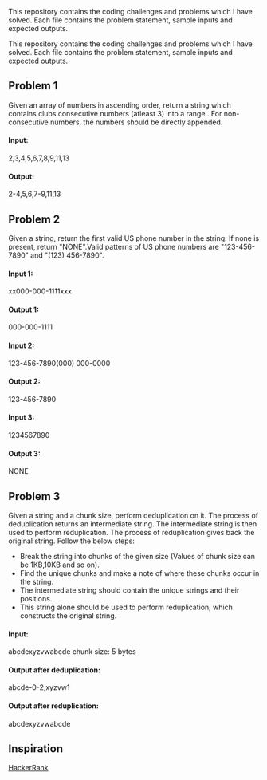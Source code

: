 This repository contains  the coding challenges and problems which I have solved. Each file contains the problem statement, sample inputs and expected outputs.

This repository contains  the coding challenges and problems which I have solved. Each file contains the problem statement, sample inputs and expected outputs.

## Problem 1
Given an array of numbers in ascending order, return a string which contains clubs consecutive numbers (atleast 3) into a range.. For non-consecutive numbers, the numbers should be directly appended.

#### Input:
2,3,4,5,6,7,8,9,11,13

#### Output:
2-4,5,6,7-9,11,13

## Problem 2

Given a string, return the first valid US phone number in the string. If none is present, return "NONE".Valid patterns of US phone numbers are "123-456-7890" and "(123) 456-7890".

#### Input 1:
xx000-000-1111xxx

#### Output 1:
000-000-1111

#### Input 2:
123-456-7890(000) 000-0000

#### Output 2:
123-456-7890

#### Input 3:
1234567890

#### Output 3:
NONE

## Problem 3

Given a string and a chunk size, perform deduplication on it. The process of deduplication returns an intermediate string. The intermediate string is then used to perform reduplication. The process of reduplication gives back the original string. Follow the below steps:

- Break the string into chunks of the given size (Values of chunk size can be 1KB,10KB and so on).
- Find the unique chunks and make a note of where these chunks occur in the string.
- The intermediate string should contain the unique strings and their positions.
- This string alone should be used to perform reduplication, which constructs the original string.

#### Input:
abcdexyzvwabcde
chunk size: 5 bytes

#### Output after deduplication:
abcde-0-2,xyzvw1

#### Output after reduplication:
abcdexyzvwabcde

## Inspiration
[HackerRank](https://www.hackerrank.com/)
